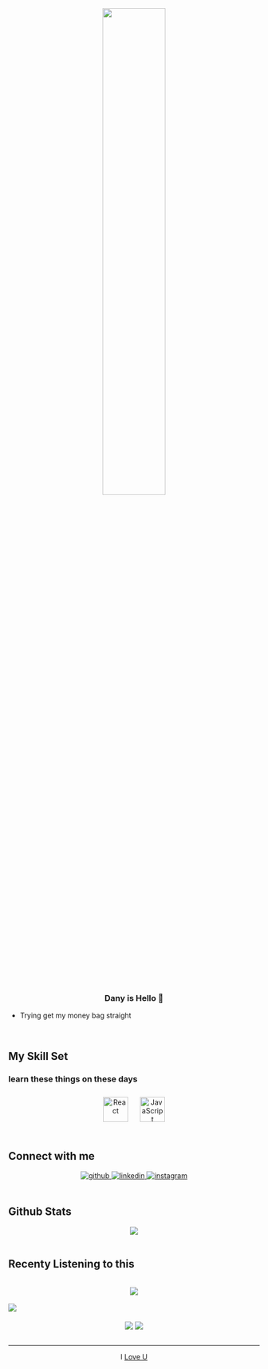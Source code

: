 <div align="center">
<img src="https://media3.giphy.com/media/l0HlSENTSibUgLjLa/200.webp?cid=ecf05e47vtyusmojc1iq40zuqkjtlp0icj444bsho9j0h7z0&rid=200.webp&ct=g" align="center" style="width: 50%" />
</div>  
  

### <div align="center">Dany is Hello 👾</div>  
  

- Trying get my money bag straight  
  

<br/>  


## My Skill Set  



### learn these things on these days  
<div align="center">  
<img style="margin: 10px" src="https://profilinator.rishav.dev/skills-assets/react-original-wordmark.svg" alt="React" height="50" />  
<img style="margin: 10px" src="https://profilinator.rishav.dev/skills-assets/javascript-original.svg" alt="JavaScript" height="50" />  
</div>

<br/>  


## Connect with me  
<div align="center">
<a href="https://github.com/dany-boop" target="_blank">
<img src=https://img.shields.io/badge/github-%2324292e.svg?&style=for-the-badge&logo=github&logoColor=white alt=github style="margin-bottom: 5px;" />
</a>
<a href="https://linkedin.com/in/Moh Dany Asmoro" target="_blank">
<img src=https://img.shields.io/badge/linkedin-%231E77B5.svg?&style=for-the-badge&logo=linkedin&logoColor=white alt=linkedin style="margin-bottom: 5px;" />
</a>
<a href="https://instagram.com/_.daannnnyy" target="_blank">
<img src=https://img.shields.io/badge/instagram-%23000000.svg?&style=for-the-badge&logo=instagram&logoColor=white alt=instagram style="margin-bottom: 5px;" />
</a>  
</div>  
  

<br/>  


## Github Stats  
<div align="center"><img src="https://github-readme-stats.vercel.app/api/top-langs/?username=dany-boop&hide_border=true&layout=compact" align="center" /></div>  


<br/>  
   
## Recenty Listening to this  

<br/>  

<div align="center"><img src="https://spotify-github-profile.vercel.app/api/view?uid=v24ws2yitqfkhqnujt09us1kk&cover_image=true&theme=default&bar_color=00f004&bar_color_cover=true" /></div>  

<br/>  

<div align="left">
<img src="https://komarev.com/ghpvc/?username=dany-boop&&style=flat-square" align="center" />
</div>  
  

<br/>  

<div align="center">
            <a href="https://paypal.me/not added yet" target="_blank" style="display: inline-block;">
                <img
                    src="https://img.shields.io/badge/Donate-PayPal-blue.svg?style=flat-square" 
                    align="center"
                />
            </a>
            <a href="https://www.buymeacoffee.com/not added too ofc" target="_blank" style="display: inline-block;">
                <img
                    src="https://img.shields.io/badge/Donate-Buy%20Me%20A%20Coffee-orange.svg?style=flat-square" 
                    align="center"
                />
            </a></div>
<br />

----
<div align="center">I <a href="https://profilinator.rishav.dev/" target="_blank">Love U</a></div>
